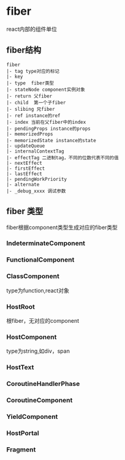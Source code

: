 # fiber
react内部的组件单位

## fiber结构
```
fiber
|- tag type对应的标记
|- key
|- type  fiber类型
|- stateNode component实例对象
|- return 父fiber
|- child  第一个子fiber
|- slibing 兄fiber
|- ref instance的ref
|- index 当前在父fiber中的index
|- pendingProps instance的props
|- memorizedProps
|- memorizedState instance的state
|- updateQueue
|- internalContextTag
|- effectTag 二进制tag，不同的位数代表不同的值
|- nextEffect
|- firstEffect
|- lastEffect
|- pendingWorkPriority
|- alternate
|- _debug_xxxx 调试参数 
```

## fiber 类型
fiber根据component类型生成对应的fiber类型

### IndeterminateComponent


### FunctionalComponent


### ClassComponent
type为function,react对象

### HostRoot
根fiber，无对应的component

### HostComponent
type为string,如div，span
### HostText

### CoroutineHandlerPhase


### CoroutineComponent


### YieldComponent


### HostPortal


### Fragment
